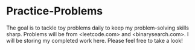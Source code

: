 # Practice-Problems

The goal is to tackle toy problems daily to keep my problem-solving skills sharp. Problems will be from <leetcode.com> and <binarysearch.com>. I will be storing my completed work here. Please feel free to take a look!